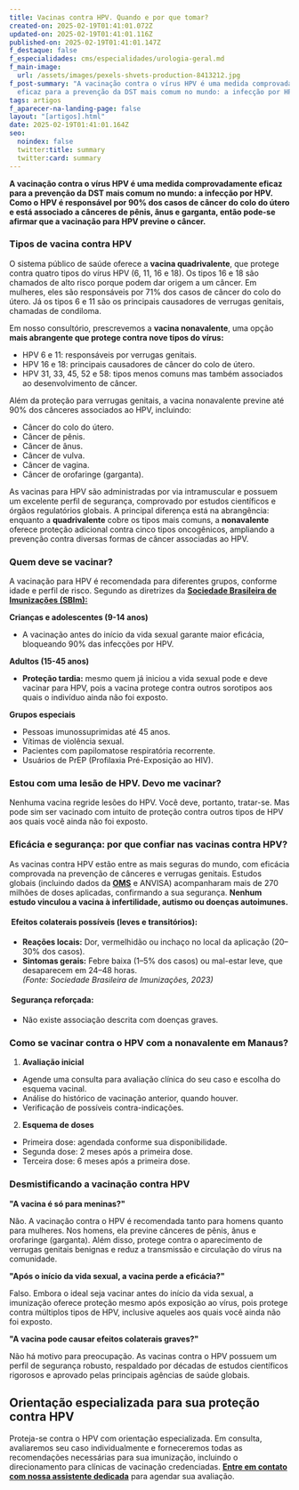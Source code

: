 ```yaml
---
title: Vacinas contra HPV. Quando e por que tomar?
created-on: 2025-02-19T01:41:01.072Z
updated-on: 2025-02-19T01:41:01.116Z
published-on: 2025-02-19T01:41:01.147Z
f_destaque: false
f_especialidades: cms/especialidades/urologia-geral.md
f_main-image:
  url: /assets/images/pexels-shvets-production-8413212.jpg
f_post-summary: "A vacinação contra o vírus HPV é uma medida comprovadamente
  eficaz para a prevenção da DST mais comum no mundo: a infecção por HPV. "
tags: artigos
f_aparecer-na-landing-page: false
layout: "[artigos].html"
date: 2025-02-19T01:41:01.164Z
seo:
  noindex: false
  twitter:title: summary
  twitter:card: summary
---
```

**A vacinação contra o vírus HPV é uma medida comprovadamente eficaz para a prevenção da DST mais comum no mundo: a infecção por HPV.  Como o HPV é responsável por 90% dos casos de câncer do colo do útero e está associado a cânceres de pênis, ânus e garganta, então pode-se afirmar que a vacinação para HPV previne o câncer.**

### Tipos de vacina contra HPV

O sistema público de saúde oferece a **vacina quadrivalente**, que protege contra quatro tipos do vírus HPV (6, 11, 16 e 18). Os tipos 16 e 18 são chamados de alto risco porque podem dar origem a um câncer. Em mulheres, eles são responsáveis por 71% dos casos de câncer do colo do útero. Já os tipos 6 e 11 são os principais causadores de verrugas genitais, chamadas de condiloma.

Em nosso consultório, prescrevemos a **vacina nonavalente**, uma opção **mais abrangente que protege contra nove tipos do vírus:**

* HPV 6 e 11: responsáveis por verrugas genitais.
* HPV 16 e 18: principais causadores de câncer do colo de útero.
* HPV 31, 33, 45, 52 e 58: tipos menos comuns mas também associados ao desenvolvimento de câncer.

Além da proteção para verrugas genitais, a vacina nonavalente previne até 90% dos cânceres associados ao HPV, incluindo:

* Câncer do colo do útero.
* Câncer de pênis.
* Câncer de ânus.
* Câncer de vulva.
* Câncer de vagina.
* Câncer de orofaringe (garganta).

As vacinas para HPV são administradas por via intramuscular e possuem um excelente perfil de segurança, comprovado por estudos científicos e órgãos regulatórios globais. A principal diferença está na abrangência: enquanto a **quadrivalente** cobre os tipos mais comuns, a **nonavalente** oferece proteção adicional contra cinco tipos oncogênicos, ampliando a prevenção contra diversas formas de câncer associadas ao HPV.

### **Quem deve se vacinar?**

A vacinação para HPV é recomendada para diferentes grupos, conforme idade e perfil de risco. Segundo as diretrizes da **[Sociedade Brasileira de Imunizações (SBIm):](https://sbim.org.br/)**

**Crianças e adolescentes (9-14 anos)**

* A vacinação antes do início da vida sexual garante maior eficácia, bloqueando 90% das infecções por HPV.

**Adultos (15-45 anos)**

* **Proteção tardia:** mesmo quem já iniciou a vida sexual pode e deve vacinar para HPV, pois a vacina protege contra outros sorotipos aos quais o indivíduo ainda não foi exposto.

**Grupos especiais** 

* Pessoas imunossuprimidas até 45 anos.
* Vítimas de violência sexual.
* Pacientes com papilomatose respiratória recorrente.
* Usuários de PrEP (Profilaxia Pré-Exposição ao HIV).

### Estou com uma lesão de HPV. Devo me vacinar?

Nenhuma vacina regride lesões do HPV. Você deve, portanto, tratar-se. Mas pode sim ser vacinado com intuito de proteção contra outros tipos de HPV aos quais você ainda não foi exposto.

### Eficácia e segurança: por que confiar nas vacinas contra HPV?

As vacinas contra HPV estão entre as mais seguras do mundo, com eficácia comprovada na prevenção de cânceres e verrugas genitais. Estudos globais (incluindo dados da **[OMS](https://www.who.int/pt/about)** e ANVISA) acompanharam mais de 270 milhões de doses aplicadas, confirmando a sua segurança. **Nenhum estudo vinculou a vacina à infertilidade, autismo ou doenças autoimunes.**

####  Efeitos colaterais possíveis (leves e transitórios):

* **Reações locais:** Dor, vermelhidão ou inchaço no local da aplicação (20–30% dos casos).
* **Sintomas gerais:** Febre baixa (1–5% dos casos) ou mal-estar leve, que desaparecem em 24–48 horas.\
  *(Fonte: Sociedade Brasileira de Imunizações, 2023)*

####  Segurança reforçada:

* Não existe associação descrita com doenças graves.

### Como se vacinar contra o HPV com a nonavalente em Manaus?

1. **Avaliação inicial**

* Agende uma consulta para avaliação clínica do seu caso e escolha do esquema vacinal.
* Análise do histórico de vacinação anterior, quando houver.
* Verificação de possíveis contra-indicações.

2. **Esquema de doses**

* Primeira dose: agendada conforme sua disponibilidade.
* Segunda dose: 2 meses após a primeira dose.
* Terceira dose: 6 meses após a primeira dose.

### Desmistificando a vacinação contra HPV

**"A vacina é só para meninas?"** 

Não. A vacinação contra o HPV é recomendada tanto para homens quanto para mulheres. Nos homens, ela previne cânceres de pênis, ânus e orofaringe (garganta). Além disso, protege contra o aparecimento de verrugas genitais benignas e reduz a transmissão e circulação do vírus na comunidade.

**"Após o início da vida sexual, a vacina perde a eficácia?"** 

Falso. Embora o ideal seja vacinar antes do início da vida sexual, a imunização oferece proteção mesmo após exposição ao vírus, pois protege contra múltiplos tipos de HPV, inclusive aqueles aos quais você ainda não foi exposto.

**"A vacina pode causar efeitos colaterais graves?"** 

Não há motivo para preocupação. As vacinas contra o HPV possuem um perfil de segurança robusto, respaldado por décadas de estudos científicos rigorosos e aprovado pelas principais agências de saúde globais.

## **Orientação especializada para sua proteção contra HPV**

Proteja-se contra o HPV com orientação especializada. Em consulta, avaliaremos seu caso individualmente e forneceremos todas as recomendações necessárias para sua imunização, incluindo o direcionamento para clínicas de vacinação credenciadas. **[Entre em contato com nossa assistente dedicada](https://api.whatsapp.com/send?phone=5592981270310)** para agendar sua avaliação.
